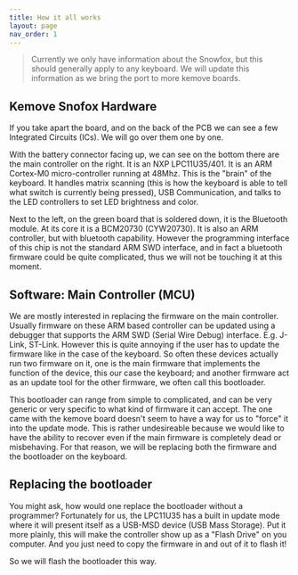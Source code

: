 ```yaml
---
title: How it all works
layout: page
nav_order: 1
---
```


> Currently we only have information about the Snowfox, but this should
generally apply to any keyboard. We will update this information as we bring
the port to more kemove boards.

## Kemove Snofox Hardware

If you take apart the board, and on the back of the PCB we can see a few
Integrated Circuits (ICs). We will go over them one by one.

With the battery connector facing up, we can see on the bottom there are the main controller on the right. It is an NXP LPC11U35/401. It is an ARM
Cortex-M0 micro-controller running at 48Mhz. This is the "brain"
of the keyboard. It handles matrix scanning (this is how the keyboard is able
to tell what switch is currently being pressed), USB Communication, and talks
to the LED controllers to set LED brightness and color.

Next to the left, on the green board that is soldered down, it is the Bluetooth
module. At its core it is a BCM20730 (CYW20730). It is also an ARM controller,
but with bluetooth capability. However the programming interface of this chip
is not the standard ARM SWD interface, and in fact a bluetooth firmware could
be quite complicated, thus we will not be touching it at this moment.

## Software: Main Controller (MCU)

We are mostly interested in replacing the firmware on the main controller.
Usually firmware on these ARM based controller can be updated using a debugger
that supports the ARM SWD (Serial Wire Debug) interface. E.g. J-Link, ST-Link.
However this is quite annoying if the user has to update the firmware like in
the case of the keyboard. So often these devices actually run two firmware on
it, one is the main firmware that implements the function of the device, this
our case the keyboard; and another firmware act as an update tool for the other
firmware, we often call this bootloader.

This bootloader can range from simple to complicated, and can be very generic
or very specific to what kind of firmware it can accept. The one came with the
kemove board doesn't seem to have a way for us to "force" it into the update
mode. This is rather undesireable because we would like to have the ability to
recover even if the main firmware is completely dead or misbehaving. For
that reason, we will be replacing both the firmware and the bootloader on the keyboard.

## Replacing the bootloader
You might ask, how would one replace the bootloader without a programmer?
Fortunately for us, the LPC11U35 has a built in update mode where it will
present itself as a USB-MSD device (USB Mass Storage). Put it more plainly,
this will make the controller show up as a "Flash Drive" on you computer.
And you just need to copy the firmware in and out of it to flash it!

So we will flash the bootloader this way.
